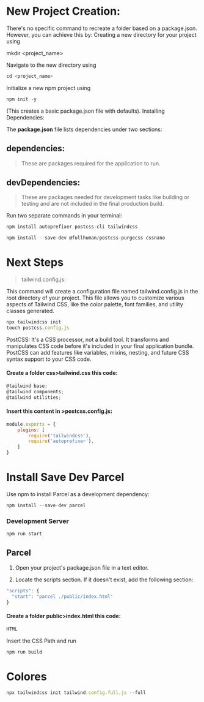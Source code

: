 # New Project Creation:

There's no specific command to recreate a folder based on a package.json. However, you can achieve this by:
Creating a new directory for your project using 

mkdir <project_name>

Navigate to the new directory using 
```javascript
cd <project_name>
```
Initialize a new npm project using 
```javascript
npm init -y 
```
(This creates a basic package.json file with defaults).
Installing Dependencies:

The **package.json** file lists dependencies under two sections:

## dependencies: 

> These are packages required for the  application to run.

## devDependencies: 

> These are packages needed for development tasks like building or testing and are not included in the final production build.
 
Run two separate commands in your terminal:

```javascript
npm install autoprefixer postcss-cli tailwindcss
```
```javascript
npm install --save-dev @fullhuman/postcss-purgecss cssnano
```

# Next Steps

> tailwind.config.js: 

This command will create a configuration file named tailwind.config.js in the root directory of your project. This file allows you to customize various aspects of Tailwind CSS, like the color palette, font families, and utility classes generated.

```javascript
npx tailwindcss init
touch postcss.config.js
```

PostCSS: It's a CSS processor, not a build tool. It transforms and manipulates CSS code before it's included in your final application bundle. PostCSS can add features like variables, mixins, nesting, and future CSS syntax support to your CSS code.

#### Create a folder css>tailwind.css this code:
```javascript
@tailwind base;
@tailwind components;
@tailwind utilities;
```

#### Insert this content in >postcss.config.js:
```javascript
module.exports = {
    plugins: [
        require('tailwindcss'),
        require('autoprefixer'),
    ]
}
```
# Install Save Dev Parcel

Use npm to install Parcel as a development dependency:

```javascript
npm install --save-dev parcel
```
### Development Server

```javascript
npm run start
```
## Parcel

1. Open your project's package.json file in a text editor.

2. Locate the scripts section. If it doesn't exist, add the following section:
```javascript
"scripts": {
  "start": "parcel ./public/index.html"
}
```

#### Create a folder public>index.html this code:
```html
HTML
```

Insert the CSS Path and run
```javascript
npm run build
```

# Colores

```javascript
npx tailwindcss init tailwind.config.full.js --full
```
